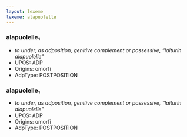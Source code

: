 ```yaml
---
layout: lexeme
lexeme: alapuolelle
---
```


###  alapuolelle₁

* _to under, as adposition, genitive complement or possessive, “laiturin alapuolelle“_
* UPOS:  ADP
* Origins: omorfi 
* AdpType:  POSTPOSITION


###  alapuolelle₁

* _to under, as adposition, genitive complement or possessive, “laiturin alapuolelle”_
* UPOS:  ADP
* Origins: omorfi 
* AdpType:  POSTPOSITION

